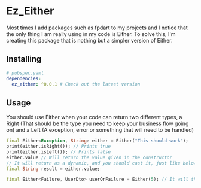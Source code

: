 # Ez_Either

Most times I add packages such as fpdart to my projects and I notice that the only thing I am really using in my code is Either. To solve this, I'm creating this package that is nothing but a simpler version of Either.

## Installing

```yaml
# pubspec.yaml
dependencies:
  ez_either: ^0.0.1 # Check out the latest version
```

## Usage

You should use Either when your code can return two different types, a Right (That should be the type you need to keep your business flow going on) and a Left (A exception, error or something that will need to be handled)

```dart
final Either<Exception, String> either = Either("This should work");
print(either.isRight()); // Prints true
print(either.isLeft()); // Prints false
either.value // Will return the value given in the constructor
// It will return as a dynamic, and you should cast it, just like below
final String result = either.value;
```

```dart
final Either<Failure, UserDto> userOrFailure = Either(5); // It will throw an exception, you can only give values declared as either Left or Right
```

